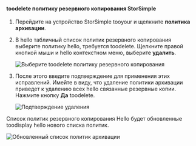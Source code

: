 
<!--author=alkohli last changed: 01/02/17-->

#### <a name="toodelete-a-storsimple-backup-policy"></a>toodelete политику резервного копирования StorSimple

1. Перейдите на устройство StorSimple tooyour и щелкните **политика архивации**.

2. В hello табличный список политик резервного копирования выберите политику hello, требуется toodelete. Щелкните правой кнопкой мыши и hello контекстном меню, выберите **удалить**.

    ![Выберите toodelete политику резервного копирования](./media/storsimple-8000-delete-backup-policy/deletebupol1.png)

3. После этого введите подтверждение для применения этих исправлений. Имейте в виду, что удаление политики архивации приведет к удалению всех hello связанные резервные копии. Нажмите кнопку **Да** toodelete.

    ![Подтверждение удаления](./media/storsimple-8000-delete-backup-policy/deletebupol2.png)

Список политик резервного копирования Hello будет обновленные toodisplay hello нового списка политик.

![Обновленный список политик архивации](./media/storsimple-8000-delete-backup-policy/deletebupol5.png)